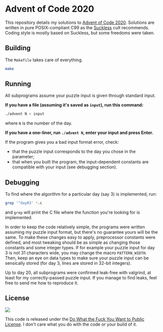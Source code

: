 Advent of Code 2020
===================

This repository details my solutions to [Advent of Code
2020](https://adventofcode.com/2020). Solutions are written in pure
POSIX-compliant C99 as the [Suckless](http://suckless.org/) cult recommends.
Coding style is mostly based on Suckless, but some freedoms were taken.

Building
--------

The `Makefile` takes care of everything.
```bash
make
```

Running
-------

All subprograms assume your puzzle input is given through standard input.

**If you have a file (assuming it's saved as `input`), run this command:**
```bash
./advent N < input
```
where `N` is the number of the day.

**If you have a one-liner, run `./advent N`, enter your input and press
Enter.**

If the program gives you a bad input format error, check:
* that the puzzle input corresponds to the day you chose in the parameter;
* that when you built the program, the input-dependent constants are compatible
with your input (see debugging section).

Debugging
---------

To find where the algorithm for a particular day (say 3) is implemented, run:
```bash
grep '^day03' *.c
```
and `grep` will print the C file where the function you're looking for is
implemented.

In order to keep the code relatively simple, the programs were written assuming
my puzzle input format, but there's no guarantee yours will be the same. To
make these changes easy to apply, preprocessor constants were defined, and most
tweaking should be as simple as changing those constants and some integer
types. If for example your puzzle input for day 3 is not 31 characters wide,
you may change the macro `PATTERN_WIDTH`. Then, keep an eye on data types to
make sure your puzzle input can be sensically stored (for day 3, lines are
stored in 32-bit integers).

Up to day 20, all subprograms were confirmed leak-free with valgrind, at least
for my correctly-passed puzzle input. If you manage to find leaks, feel free to
send me how to reproduce it.

License
-------

![](http://www.wtfpl.net/wp-content/uploads/2012/12/wtfpl-badge-2.png)

This code is released under the [Do What the Fuck You Want to Public
License](http://www.wtfpl.net). I don't care what you do with the code or your
build of it.
